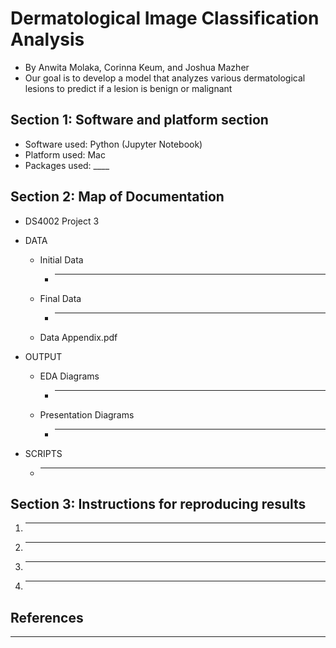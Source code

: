 # Dermatological Image Classification Analysis
- By Anwita Molaka, Corinna Keum, and Joshua Mazher
- Our goal is to develop a model that analyzes various dermatological lesions to predict if a lesion is benign or malignant

## Section 1: Software and platform section
- Software used: Python (Jupyter Notebook)
- Platform used: Mac
- Packages used: ____

## Section 2: Map of Documentation

* DS4002 Project 3
 * DATA
   * Initial Data
     * ___
   * Final Data
     * ___
   * Data Appendix.pdf

 * OUTPUT
   * EDA Diagrams
     * ___
   * Presentation Diagrams
     * ___

* SCRIPTS
  * ___

## Section 3: Instructions for reproducing results
1. ___

2. ___ 

3. ___

4. ___

## References
___
